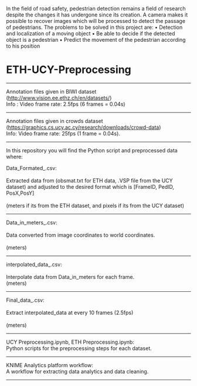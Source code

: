 In the field of road safety, pedestrian detection remains a field of research despite the changes it has undergone since its creation. A camera makes it possible to recover images which will be processed to detect the passage of pedestrians. The problems to be solved in this project are:
• Detection and localization of a moving object
• Be able to decide if the detected object is a pedestrian
• Predict the movement of the pedestrian according to his position

# ETH-UCY-Preprocessing

------------------------------------------------------------------------------------------------------------------
Annotation files given in BIWI dataset (http://www.vision.ee.ethz.ch/en/datasets/) <br />
Info : Video frame rate: 2.5fps (6 frames = 0.04s)

------------------------------------------------------------------------------------------------------------------
Annotation files given in crowds dataset (https://graphics.cs.ucy.ac.cy/research/downloads/crowd-data) <br />
Info: Video frame rate: 25fps (1 frame = 0.04s). 

------------------------------------------------------------------------------------------------------------------

In this repository you will find the Python script and preprocessed data where: <br />

Data_Formated_<file name>.csv:      <br />   
Extracted data from (obsmat.txt for ETH data, .VSP file from the UCY dataset) and adjusted to the desired format which is [FrameID, PedID, PosX,PosY]  <br />  
(meters if its from the ETH dataset, and pixels if its from the UCY dataset)   
  
-------------------------------------------------------------------------------------------------------------------  

Data_in_meters_<file name>.csv:    <br />  
Data converted from image coordinates to world coordinates.  <br />                              
(meters)                                        
  
--------------------------------------------------------------------------------------------------------------------

interpolated_data_<file name>.csv:    <br />                           
Interpolate data from Data_in_meters for each frame. <br />
(meters)    
  
--------------------------------------------------------------------------------------------------------------------  

Final_data_<file name>.csv:    <br />        
Extract interpolated_data at every 10 frames (2.5fps)  <br />           
(meters)                                  

--------------------------------------------------------------------------------------------------------------------
UCY Preprocessing.ipynb,   ETH Preprocessing.ipynb: <br />
Python scripts for the preprocessing steps for each dataset.

--------------------------------------------------------------------------------------------------------------------
KNIME Analytics platform workflow:    <br />
A workflow for extracting data analytics and data cleaning.
  
--------------------------------------------------------------------------------------------------------------------
